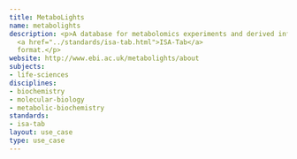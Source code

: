```yaml
---
title: MetaboLights
name: metabolights
description: <p>A database for metabolomics experiments and derived information in
  <a href="../standards/isa-tab.html">ISA-Tab</a>
  format.</p>
website: http://www.ebi.ac.uk/metabolights/about
subjects:
- life-sciences
disciplines:
- biochemistry
- molecular-biology
- metabolic-biochemistry
standards:
- isa-tab
layout: use_case
type: use_case
---
```


